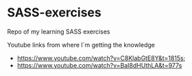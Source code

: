 # SASS-exercises
Repo of my learning SASS exercises 

Youtube links from where I´m getting the knowledge

- https://www.youtube.com/watch?v=C8KlabGtE8Y&t=1815s;
- https://www.youtube.com/watch?v=BaI8dHUthLA&t=977s
